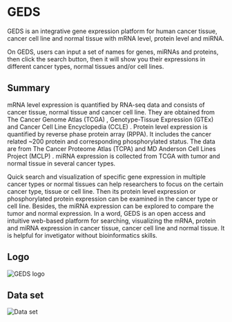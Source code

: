 # GEDS

GEDS is an integrative gene expression platform for human cancer tissue, cancer cell line and normal tissue with mRNA level, protein level and miRNA.

On GEDS, users can input a set of names for genes, miRNAs and proteins, then click the search button, then it will show you their expressions in different cancer types, normal tissues and/or cell lines.

## Summary

mRNA level expression is quantified by RNA-seq data and consists of cancer tissue, normal tissue and cancer cell line. They are obtained from The Cancer Genome Atlas (TCGA) , Genotype-Tissue Expression (GTEx) and Cancer Cell Line Encyclopedia (CCLE) .
Protein level expression is quantified by reverse phase protein array (RPPA). It includes the cancer related ~200 protein and corresponding phosphorylated status. The data are from The Cancer Proteome Atlas (TCPA) and MD Anderson Cell Lines Project (MCLP) .
miRNA expression is collected from TCGA with tumor and normal tissue in several cancer types.

Quick search and visualization of specific gene expression in multiple cancer types or normal tissues can help researchers to focus on the certain cancer type, tissue or cell line. Then its protein level expression or phosphorylated protein expression can be examined in the cancer type or cell line. Besides, the miRNA expression can be explored to compare the tumor and normal expression. In a word, GEDS is an open access and intuitive web-based platform for searching, visualizing the mRNA, protein and miRNA expression in cancer tissue, cancer cell line and normal tissue. It is helpful for invetigator without bioinformatics skills.

## Logo
![GEDS logo](www/imgs/logo.png)

## Data set
![Data set](www/imgs/combine.png)
